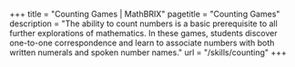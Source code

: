 +++
title = "Counting Games | MathBRIX"
pagetitle = "Counting Games"
description = "The ability to count numbers is a basic prerequisite to all further explorations of mathematics. In these games, students discover one-to-one correspondence and learn to associate numbers with both written numerals and spoken number names."
url = "/skills/counting"
+++